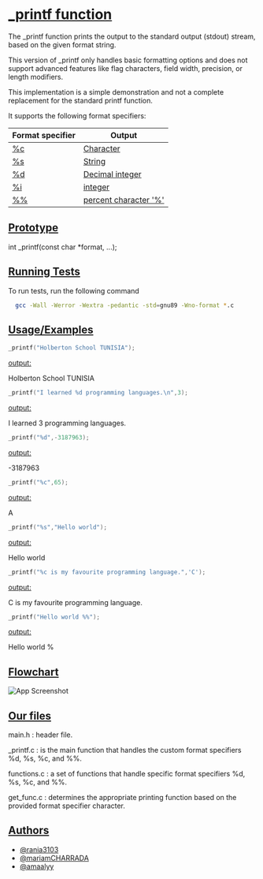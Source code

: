 
# [_printf function](https://via.placeholder.com/10/00b48a?text=+)

The _printf function prints the output to the standard output (stdout) stream, based on the given format string.

This version of _printf only handles basic formatting options and does not support advanced features like flag characters, field width, precision, or length modifiers.

This implementation is a simple demonstration and not a complete replacement for the standard printf function.

It supports the following format specifiers:



| Format specifier            | Output                                                               |
| ----------------- | ------------------------------------------------------------------ |
| [%c]() | [Character]() |
| [%s](https://via.placeholder.com/10/00b48a?text=+) | [String](https://via.placeholder.com/10/0a192f?text=+) |
| [%d](https://via.placeholder.com/10/00b48a?text=+) | [Decimal integer](https://via.placeholder.com/10/0a192f?text=+) |
| [%i](https://via.placeholder.com/10/00b48a?text=+) | [integer](https://via.placeholder.com/10/0a192f?text=+) |
| [%%](https://via.placeholder.com/10/00b48a?text=+) | [percent character '%'](https://via.placeholder.com/10/0a192f?text=+) |

## [Prototype](https://via.placeholder.com/10/00b48a?text=+)
int _printf(const char *format, ...);

## [Running Tests](https://via.placeholder.com/10/00b48a?text=+)

To run tests, run the following command

```bash
  gcc -Wall -Werror -Wextra -pedantic -std=gnu89 -Wno-format *.c
```


## [Usage/Examples](https://via.placeholder.com/10/00b48a?text=+)

```c
_printf("Holberton School TUNISIA");
```
[output:](https://via.placeholder.com/10/00b48a?text=+)

Holberton School TUNISIA
```c
_printf("I learned %d programming languages.\n",3);
```
[output:](https://via.placeholder.com/10/00b48a?text=+)


I learned 3 programming languages.

```c
_printf("%d",-3187963);
```
[output:](https://via.placeholder.com/10/00b48a?text=+)

-3187963
```c
_printf("%c",65);
```
[output:](https://via.placeholder.com/10/00b48a?text=+)

A
```c
_printf("%s","Hello world");
```
[output:](https://via.placeholder.com/10/00b48a?text=+)

Hello world

```c
_printf("%c is my favourite programming language.",'C');
```
[output:](https://via.placeholder.com/10/00b48a?text=+)

C is my favourite programming language.

```c
_printf("Hello world %%");
```
[output:](https://via.placeholder.com/10/00b48a?text=+)

Hello world %







## [Flowchart](https://via.placeholder.com/10/00b48a?text=+)

![App Screenshot](https://via.placeholder.com/468x300?text=App+Screenshot+Here)


## [Our files](https://via.placeholder.com/10/00b48a?text=+)

main.h : header file.

_printf.c : is the main function that handles the custom format specifiers %d, %s, %c, and %%.


functions.c : a set of functions that handle specific format specifiers %d, %s, %c, and %%.


get_func.c : determines the appropriate printing function based on the provided format specifier character.




## [Authors](https://via.placeholder.com/10/00b48a?text=+)

- [@rania3103](https://www.github.com/rania3103)
- [@mariamCHARRADA](https://www.github.com/mariamCHARRADA)
- [@amaalyy](https://www.github.com/amaalyy)

